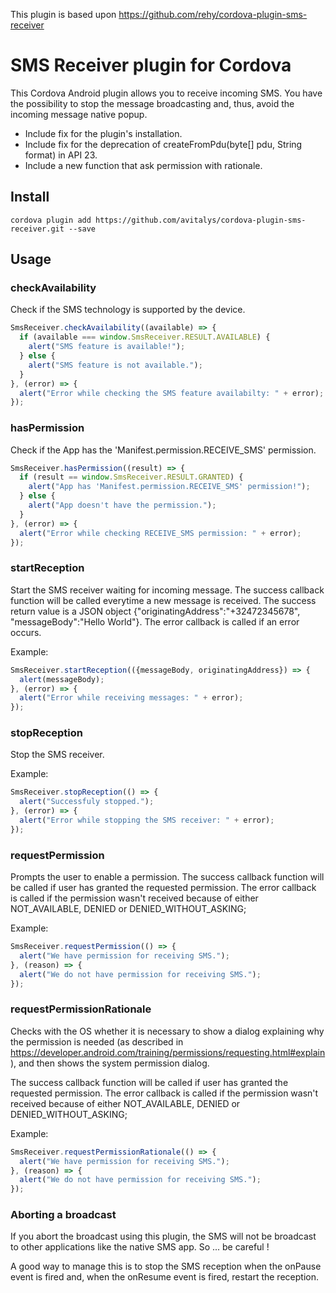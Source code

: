 This plugin is based upon https://github.com/rehy/cordova-plugin-sms-receiver

SMS Receiver plugin for Cordova
===============================

This Cordova Android plugin allows you to receive incoming SMS. You have the possibility to stop the message broadcasting and, thus, avoid the incoming message native popup.

* Include fix for the plugin's installation.
* Include fix for the deprecation of createFromPdu(byte[] pdu, String format) in API 23.
* Include a new function that ask permission with rationale.


## Install

```
cordova plugin add https://github.com/avitalys/cordova-plugin-sms-receiver.git --save
```

## Usage

### checkAvailability ###
Check if the SMS technology is supported by the device.

```js
SmsReceiver.checkAvailability((available) => {
  if (available === window.SmsReceiver.RESULT.AVAILABLE) {
    alert("SMS feature is available!");
  } else {
    alert("SMS feature is not available.");
  }
}, (error) => {
  alert("Error while checking the SMS feature availabilty: " + error);
});
```

### hasPermission ###
Check if the App has the 'Manifest.permission.RECEIVE_SMS' permission.

```js
SmsReceiver.hasPermission((result) => {
  if (result == window.SmsReceiver.RESULT.GRANTED) {
    alert("App has 'Manifest.permission.RECEIVE_SMS' permission!");
  } else {
    alert("App doesn't have the permission.");
  }
}, (error) => {
  alert("Error while checking RECEIVE_SMS permission: " + error);
});
```

### startReception ###
Start the SMS receiver waiting for incoming message.
The success callback function will be called everytime a new message is received.
The success return value is a JSON object {"originatingAddress":"+32472345678", "messageBody":"Hello World"}.
The error callback is called if an error occurs.

Example:
```js
SmsReceiver.startReception(({messageBody, originatingAddress}) => {
  alert(messageBody);
}, (error) => {
  alert("Error while receiving messages: " + error);
});
```

### stopReception ###
Stop the SMS receiver.

Example:
```js
SmsReceiver.stopReception(() => {
  alert("Successfuly stopped.");
}, (error) => {
  alert("Error while stopping the SMS receiver: " + error);
});
```

### requestPermission ###
Prompts the user to enable a permission.
The success callback function will be called if user has granted the requested permission.
The error callback is called if the permission wasn't received because of either NOT_AVAILABLE, DENIED or DENIED_WITHOUT_ASKING;

Example:
```js
SmsReceiver.requestPermission(() => {
  alert("We have permission for receiving SMS.");
}, (reason) => {
  alert("We do not have permission for receiving SMS.");
});
```

### requestPermissionRationale ###
Checks with the OS whether it is necessary to show a dialog explaining why the permission is needed (as described in https://developer.android.com/training/permissions/requesting.html#explain), and then shows the system permission dialog.

The success callback function will be called if user has granted the requested permission.
The error callback is called if the permission wasn't received because of either NOT_AVAILABLE, DENIED or DENIED_WITHOUT_ASKING;

Example:
```js
SmsReceiver.requestPermissionRationale(() => {
  alert("We have permission for receiving SMS.");
}, (reason) => {
  alert("We do not have permission for receiving SMS.");
});
```

### Aborting a broadcast ###
If you abort the broadcast using this plugin, the SMS will not be broadcast to other
applications like the native SMS app. So ... be careful !

A good way to manage this is to stop the SMS reception when the onPause event is fired and, when the onResume event is fired, restart the reception.
